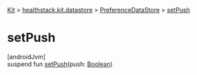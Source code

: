 
[Kit](../../../kit.html) > [healthstack.kit.datastore](../index.html) > [PreferenceDataStore](index.html) > [setPush](set-push.html)



# setPush



[androidJvm]\
suspend fun [setPush](set-push.html)(push: [Boolean](https://kotlinlang.org/api/latest/jvm/stdlib/kotlin/-boolean/index.html))




